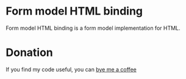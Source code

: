 Form model HTML binding
=======================
Form model HTML binding is a form model implementation for HTML.

Donation
========
If you find my code useful, you can [bye me a coffee](https://www.paypal.me/dshapovalov)
